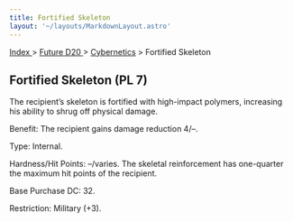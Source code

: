 ```yaml
---
title: Fortified Skeleton
layout: '~/layouts/MarkdownLayout.astro'
---
```


[ Index ](/) > [ Future D20 ](/future.d20.srd) > [Cybernetics](/future.d20.srd/cybernetics) > Fortified Skeleton

## Fortified Skeleton (PL 7)

The recipient’s skeleton is fortified with high-impact polymers, increasing
his ability to shrug off physical damage.

Benefit: The recipient gains damage reduction 4/–.

Type: Internal.

Hardness/Hit Points: –/varies. The skeletal reinforcement has one-quarter the
maximum hit points of the recipient.

Base Purchase DC: 32.

Restriction: Military (+3).

